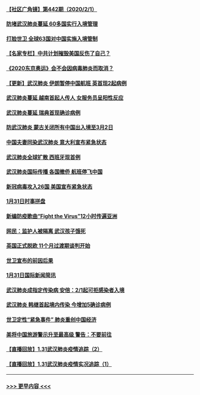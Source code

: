 #### [【社区广角镜】第442期（2020/2/1）](../pages/prog202/a102766826.md?t=02020622) 
#### [防堵武汉肺炎蔓延  60多国实行入境管理](../pages/prog202/a102766756.md?t=02020622) 
#### [打脸世卫 全球63国对中国实施入境管制](../pages/prog202/a102766497.md?t=02020622) 
#### [【名家专栏】中共计划摧毁美国反伤了自己？](../pages/prog202/a102766174.md?t=02020622) 
#### [《2020东京奥运》会不会因病毒肺炎而取消？](../pages/prog202/a102766393.md?t=02020622) 
#### [【更新】武汉肺炎 伊朗暂停中国航班 英首现2起病例](../pages/prog202/a102758911.md?t=02020622) 
#### [武汉肺炎蔓延  越南首起人传人 女服务员呈阳性反应](../pages/prog202/a102766314.md?t=02020622) 
#### [武汉肺炎蔓延 瑞典首现确诊病例](../pages/prog202/a102766272.md?t=02020622) 
#### [防武汉肺炎 蒙古关闭所有中国出入境至3月2日](../pages/prog202/a102766187.md?t=02020622) 
#### [中国夫妻同染武汉肺炎 意大利宣布紧急状态](../pages/prog202/a102766160.md?t=02020622) 
#### [武汉肺炎全球扩散 西班牙现首例](../pages/prog202/a102766142.md?t=02020622) 
#### [武汉肺炎国际传播 各国撤侨 航班停飞中国](../pages/prog202/a102765851.md?t=02020622) 
#### [新冠病毒攻入26国 美国宣布紧急状态](../pages/prog202/a102766042.md?t=02020622) 
#### [1月31日时事拼盘](../pages/prog202/a102766004.md?t=02020622) 
#### [新编防疫歌曲“Fight the Virus”12小时传遍亚洲](../pages/prog202/a102765868.md?t=02020622) 
#### [网民：监护人被隔离 武汉孩子饿死](../pages/prog202/a102765833.md?t=02020622) 
#### [英国正式脱欧 11个月过渡期谈判开始](../pages/prog202/a102765740.md?t=02020622) 
#### [世卫宣布的前因后果](../pages/prog202/a102765616.md?t=02020622) 
#### [1月31日国际新闻简讯](../pages/prog202/a102765520.md?t=02020622) 
#### [武汉肺炎成指定传染病 安倍：2/1起可拒感染者入境](../pages/prog202/a102765447.md?t=02020622) 
#### [武汉肺炎 韩继首起境内传染 今增加5确诊病例](../pages/prog202/a102765417.md?t=02020622) 
#### [世卫定性“紧急事件” 肺炎重创中国经济](../pages/prog202/a102765298.md?t=02020622) 
#### [美将中国旅游警示升至最高级 警告：不要前往](../pages/prog202/a102765275.md?t=02020622) 
#### [【直播回放】1.31武汉肺炎疫情追踪（2）](../pages/prog202/a102759932.md?t=02020622) 
#### [【直播回放】1.31武汉肺炎疫情实况追踪（1）](../pages/prog202/a102766555.md?t=02020622) 

----
#### [ >>> 更早内容 <<< ](../indexes/prog202-earlier.md)
